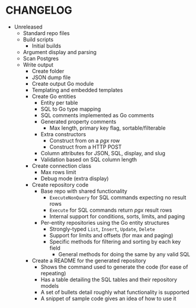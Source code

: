 # CHANGELOG

- Unreleased
  - Standard repo files
  - Build scripts
    - Initial builds
  - Argument display and parsing
  - Scan Postgres
  - Write output
    - Create folder
    - JSON dump file
    - Create output Go module
    - Templating and embedded templates
    - Create Go entities
      - Entity per table
      - SQL to Go type mapping
      - SQL comments implemented as Go comments
      - Generated property comments
        - Max length, primary key flag, sortable/filterable
      - Extra constructors
        - Construct from on a *pgx* row
        - Construct from a HTTP POST
      - Column attributes for JSON, SQL, display, and slug
      - Validation based on SQL column length
    - Create connection class
      - Max rows limit
      - Debug mode (extra display)
    - Create repository code
      - Base repo with shared functionality
        - `ExecuteNonQuery` for SQL commands expecting no result rows
        - `Execute` for SQL commands return *pgx* result rows
        - Internal support for conditions, sorts, limits, and paging
      - Per-entity repositories using the Go entity structures
        - Strongly-typed `List`, `Insert`, `Update`, `Delete`
        - Support for limits and offsets (for max and paging)
        - Specific methods for filtering and sorting by each key field
          - General methods for doing the same by any valid SQL
    - Create a README for the generated repository
      - Shows the command used to generate the code (for ease of repeating)
      - Has a table detailing the SQL tables and their repository models
      - A set of bullets detail roughly what functionality is supported
      - A snippet of sample code gives an idea of how to use it
